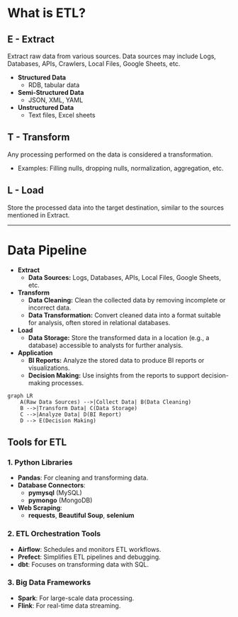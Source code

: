 # What is ETL?

## E - Extract

Extract raw data from various sources. Data sources may include Logs, Databases, APIs, Crawlers, Local Files, Google Sheets, etc.

- **Structured Data**
    - RDB, tabular data
- **Semi-Structured Data**
    - JSON, XML, YAML
- **Unstructured Data**
    - Text files, Excel sheets

## T - Transform

Any processing performed on the data is considered a transformation.

- Examples: Filling nulls, dropping nulls, normalization, aggregation, etc.

## L - Load

Store the processed data into the target destination, similar to the sources mentioned in Extract.

---

# Data Pipeline

- **Extract**
    - **Data Sources:** Logs, Databases, APIs, Local Files, Google Sheets, etc.
- **Transform**
    - **Data Cleaning:** Clean the collected data by removing incomplete or incorrect data.
    - **Data Transformation:** Convert cleaned data into a format suitable for analysis, often stored in relational databases.
- **Load**
    - **Data Storage:** Store the transformed data in a location (e.g., a database) accessible to analysts for further analysis.
- **Application**
    - **BI Reports:** Analyze the stored data to produce BI reports or visualizations.
    - **Decision Making:** Use insights from the reports to support decision-making processes.

```mermaid
graph LR
    A(Raw Data Sources) -->|Collect Data| B(Data Cleaning)
    B -->|Transform Data| C(Data Storage)
    C -->|Analyze Data| D(BI Report)
    D --> E(Decision Making)
```

## Tools for ETL

### 1. **Python Libraries**
- **Pandas**: For cleaning and transforming data.  
- **Database Connectors**:  
  - **pymysql** (MySQL)  
  - **pymongo** (MongoDB)  
- **Web Scraping**:  
  - **requests**, **Beautiful Soup**, **selenium**

### 2. **ETL Orchestration Tools**
- **Airflow**: Schedules and monitors ETL workflows.  
- **Prefect**: Simplifies ETL pipelines and debugging.  
- **dbt**: Focuses on transforming data with SQL.

### 3. **Big Data Frameworks**
- **Spark**: For large-scale data processing.  
- **Flink**: For real-time data streaming.

